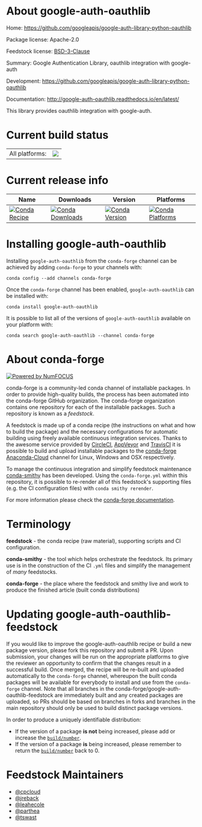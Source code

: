 About google-auth-oauthlib
==========================

Home: https://github.com/googleapis/google-auth-library-python-oauthlib

Package license: Apache-2.0

Feedstock license: [BSD-3-Clause](https://github.com/conda-forge/google-auth-oauthlib-feedstock/blob/master/LICENSE.txt)

Summary: Google Authentication Library, oauthlib integration with google-auth

Development: https://github.com/googleapis/google-auth-library-python-oauthlib

Documentation: http://google-auth-oauthlib.readthedocs.io/en/latest/

This library provides oauthlib integration with google-auth.

Current build status
====================


<table><tr><td>All platforms:</td>
    <td>
      <a href="https://dev.azure.com/conda-forge/feedstock-builds/_build/latest?definitionId=381&branchName=master">
        <img src="https://dev.azure.com/conda-forge/feedstock-builds/_apis/build/status/google-auth-oauthlib-feedstock?branchName=master">
      </a>
    </td>
  </tr>
</table>

Current release info
====================

| Name | Downloads | Version | Platforms |
| --- | --- | --- | --- |
| [![Conda Recipe](https://img.shields.io/badge/recipe-google--auth--oauthlib-green.svg)](https://anaconda.org/conda-forge/google-auth-oauthlib) | [![Conda Downloads](https://img.shields.io/conda/dn/conda-forge/google-auth-oauthlib.svg)](https://anaconda.org/conda-forge/google-auth-oauthlib) | [![Conda Version](https://img.shields.io/conda/vn/conda-forge/google-auth-oauthlib.svg)](https://anaconda.org/conda-forge/google-auth-oauthlib) | [![Conda Platforms](https://img.shields.io/conda/pn/conda-forge/google-auth-oauthlib.svg)](https://anaconda.org/conda-forge/google-auth-oauthlib) |

Installing google-auth-oauthlib
===============================

Installing `google-auth-oauthlib` from the `conda-forge` channel can be achieved by adding `conda-forge` to your channels with:

```
conda config --add channels conda-forge
```

Once the `conda-forge` channel has been enabled, `google-auth-oauthlib` can be installed with:

```
conda install google-auth-oauthlib
```

It is possible to list all of the versions of `google-auth-oauthlib` available on your platform with:

```
conda search google-auth-oauthlib --channel conda-forge
```


About conda-forge
=================

[![Powered by NumFOCUS](https://img.shields.io/badge/powered%20by-NumFOCUS-orange.svg?style=flat&colorA=E1523D&colorB=007D8A)](http://numfocus.org)

conda-forge is a community-led conda channel of installable packages.
In order to provide high-quality builds, the process has been automated into the
conda-forge GitHub organization. The conda-forge organization contains one repository
for each of the installable packages. Such a repository is known as a *feedstock*.

A feedstock is made up of a conda recipe (the instructions on what and how to build
the package) and the necessary configurations for automatic building using freely
available continuous integration services. Thanks to the awesome service provided by
[CircleCI](https://circleci.com/), [AppVeyor](https://www.appveyor.com/)
and [TravisCI](https://travis-ci.com/) it is possible to build and upload installable
packages to the [conda-forge](https://anaconda.org/conda-forge)
[Anaconda-Cloud](https://anaconda.org/) channel for Linux, Windows and OSX respectively.

To manage the continuous integration and simplify feedstock maintenance
[conda-smithy](https://github.com/conda-forge/conda-smithy) has been developed.
Using the ``conda-forge.yml`` within this repository, it is possible to re-render all of
this feedstock's supporting files (e.g. the CI configuration files) with ``conda smithy rerender``.

For more information please check the [conda-forge documentation](https://conda-forge.org/docs/).

Terminology
===========

**feedstock** - the conda recipe (raw material), supporting scripts and CI configuration.

**conda-smithy** - the tool which helps orchestrate the feedstock.
                   Its primary use is in the construction of the CI ``.yml`` files
                   and simplify the management of *many* feedstocks.

**conda-forge** - the place where the feedstock and smithy live and work to
                  produce the finished article (built conda distributions)


Updating google-auth-oauthlib-feedstock
=======================================

If you would like to improve the google-auth-oauthlib recipe or build a new
package version, please fork this repository and submit a PR. Upon submission,
your changes will be run on the appropriate platforms to give the reviewer an
opportunity to confirm that the changes result in a successful build. Once
merged, the recipe will be re-built and uploaded automatically to the
`conda-forge` channel, whereupon the built conda packages will be available for
everybody to install and use from the `conda-forge` channel.
Note that all branches in the conda-forge/google-auth-oauthlib-feedstock are
immediately built and any created packages are uploaded, so PRs should be based
on branches in forks and branches in the main repository should only be used to
build distinct package versions.

In order to produce a uniquely identifiable distribution:
 * If the version of a package **is not** being increased, please add or increase
   the [``build/number``](https://conda.io/docs/user-guide/tasks/build-packages/define-metadata.html#build-number-and-string).
 * If the version of a package **is** being increased, please remember to return
   the [``build/number``](https://conda.io/docs/user-guide/tasks/build-packages/define-metadata.html#build-number-and-string)
   back to 0.

Feedstock Maintainers
=====================

* [@cpcloud](https://github.com/cpcloud/)
* [@jreback](https://github.com/jreback/)
* [@leahecole](https://github.com/leahecole/)
* [@parthea](https://github.com/parthea/)
* [@tswast](https://github.com/tswast/)

